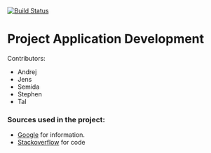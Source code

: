 [![Build Status](https://travis-ci.org/swatarianess/Project-App-Development.svg?branch=master)](https://travis-ci.org/swatarianess/Project-App-Development)
# Project Application Development

Contributors:

 * Andrej
 * Jens
 * Semida
 * Stephen
 * Tal


### Sources used in the project:

 * [Google](https://www.google.co.uk) for information.
 * [Stackoverflow](stackoverflow.com) for code


